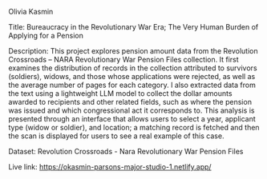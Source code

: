 Olivia Kasmin

Title: Bureaucracy in the Revolutionary War Era; The Very Human Burden of Applying for a Pension

Description: This project explores pension amount data from the Revolution Crossroads – NARA Revolutionary War Pension Files collection. It first examines the distribution of records in the collection attributed to survivors (soldiers), widows, and those whose applications were rejected, as well as the average number of pages for each category. I also extracted data from the text using a lightweight LLM model to collect the dollar amounts awarded to recipients and other related fields, such as where the pension was issued and which congressional act it corresponds to. This analysis is presented through an interface that allows users to select a year, applicant type (widow or soldier), and location; a matching record is fetched and then the scan is displayed for users to see a real example of this case.

Dataset: Revolution Crossroads - Nara Revolutionary War Pension Files

Live link: https://okasmin-parsons-major-studio-1.netlify.app/
